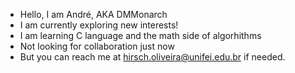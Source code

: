 - Hello, I am André, AKA DMMonarch
- I am currently exploring new interests! 
- I am learning C language and the math side of algorhithms 
- Not looking for collaboration just now 
- But you can reach me at hirsch.oliveira@unifei.edu.br if needed. 



<!---
DMMonarch/DMMonarch is a ✨ special ✨ repository because its `README.md` (this file) appears on your GitHub profile.
You can click the Preview link to take a look at your changes.
--->
